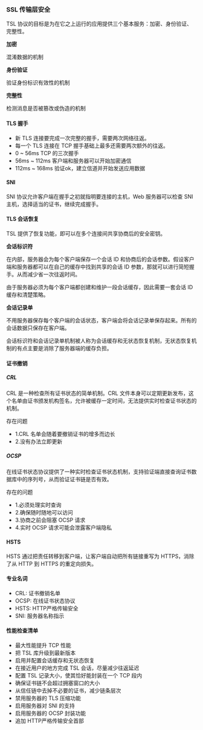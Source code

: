 ### SSL 传输层安全

TSL 协议的目标是为在它之上运行的应用提供三个基本服务：加密、身份验证、完整性。

**加密**

混淆数据的机制

**身份验证**

验证身份标识有效性的机制

**完整性**

检测消息是否被篡改或伪造的机制

#### TLS 握手

* 新 TLS 连接要完成一次完整的握手，需要两次网络往返。
* 每一个 TLS 连接在 TCP 握手基础上最多还需要两次额外的往返。
* 0 ~ 56ms TCP 的三次握手
* 56ms ~ 112ms 客户端和服务器可以开始加密通信
* 112ms ~ 168ms 验证ok，建立信道并开始发送应用数据

#### SNI

SNI 协议允许客户端在握手之初就指明要连接的主机，Web 服务器可以检查 SNI 主机，选择适当的证书，继续完成握手。

#### TLS 会话恢复

TSL 提供了恢复功能，即可以在多个连接间共享协商后的安全密钥。

**会话标识符**

在内部，服务器会为每个客户端保存一个会话 ID 和协商后的会话参数。假设客户端和服务器都可以在自己的缓存中找到共享的会话 ID 参数，那就可以进行简短握手。从而减少省一次往返时间。

由于服务器必须为每个客户端都创建和维护一段会话缓存，因此需要一套会话 ID 缓存和清楚策略。

**会话记录单**

不用服务器保存每个客户端的会话状态，客户端会将会话记录单保存起来。所有的会话数据只保存在客户端。

会话标识符和会话记录单机制被人称为会话缓存和无状态恢复机制，无状态恢复机制的有点主要是消除了服务器端的缓存负担。

#### 证书撤销

##### CRL

CRL 是一种检查所有证书状态的简单机制。CRL 文件本身可以定期更新发布，这个名单由证书颁发机构签名，允许被缓存一定时间，无法提供实时检查证书状态的机制。

存在问题

* 1.CRL 名单会随着要撤销证书的增多而边长
* 2.没有办法立即更新

##### OCSP

在线证书状态协议提供了一种实时检查证书状态机制，支持验证端直接查询证书数据库中的序列号，从而验证证书链是否有效。

存在的问题

* 1.必须处理实时查询
* 2.确保随时随地可以访问
* 3.协商之前会阻塞 OCSP 请求
* 4.实时 OCSP 请求可能会泄露客户端隐私

#### HSTS

HSTS 通过把责任转移到客户端，让客户端自动把所有链接重写为 HTTPS，消除了从 HTTP 到 HTTPS 的重定向损失。

#### 专业名词

* CRL: 证书撤销名单
* OCSP: 在线证书状态协议
* HSTS: HTTP严格传输安全
* SNI: 服务器名称指示

#### 性能检查清单

* 最大性能提升 TCP 性能
* 把 TSL 库升级到最新版本
* 启用并配置会话缓存和无状态恢复
* 在接近用户的地方完成 TSL 会话，尽量减少往返延迟
* 配置 TSL 记录大小，使其恰好能封装在一个 TCP 段内
* 确保证书链不会超过拥塞窗口的大小
* 从信任链中去掉不必要的证书，减少链条层次
* 禁用服务器的 TLS 压缩功能
* 启用服务器对 SNI 的支持
* 启用服务器的 OCSP 封装功能
* 追加 HTTP严格传输安全首部
